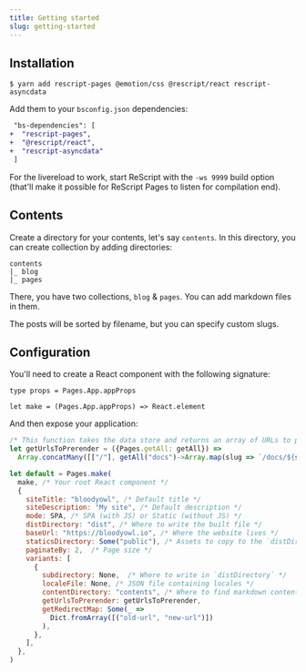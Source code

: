 ```yaml
---
title: Getting started
slug: getting-started
---
```


## Installation

```console
$ yarn add rescript-pages @emotion/css @rescript/react rescript-asyncdata
```

Add them to your `bsconfig.json` dependencies:

```diff
 "bs-dependencies": [
+  "rescript-pages",
+  "@rescript/react",
+  "rescript-asyncdata"
 ]
```

For the livereload to work, start ReScript with the `-ws 9999` build option (that'll make it possible for ReScript Pages to listen for compilation end).

## Contents

Create a directory for your contents, let's say `contents`. In this directory, you can create collection by adding directories:

```
contents
|_ blog
|_ pages
```

There, you have two collections, `blog` & `pages`. You can add markdown files in them.

The posts will be sorted by filename, but you can specify custom slugs.

## Configuration

You'll need to create a React component with the following signature:

```rescript
type props = Pages.App.appProps

let make = (Pages.App.appProps) => React.element
```

And then expose your application:

```js
/* This function takes the data store and returns an array of URLs to pre-render */
let getUrlsToPrerender = ({Pages.getAll: getAll}) =>
  Array.concatMany([["/"], getAll("docs")->Array.map(slug => `/docs/${slug}`), ["404.html"]])

let default = Pages.make(
  make, /* Your root React component */
  {
    siteTitle: "bloodyowl", /* Default title */
    siteDescription: "My site", /* Default description */
    mode: SPA, /* SPA (with JS) or Static (without JS) */
    distDirectory: "dist", /* Where to write the built file */
    baseUrl: "https://bloodyowl.io", /* Where the website lives */
    staticsDirectory: Some("public"), /* Assets to copy to the `distDirectory` root */
    paginateBy: 2,  /* Page size */
    variants: [
      {
        subdirectory: None,  /* Where to write in `distDirectory` */
        localeFile: None, /* JSON file containing locales */
        contentDirectory: "contents", /* Where to find markdown contents */
        getUrlsToPrerender: getUrlsToPrerender,
        getRedirectMap: Some(_ =>
          Dict.fromArray([("old-url", "new-url")])
        ),
      },
    ],
  },
)
```
